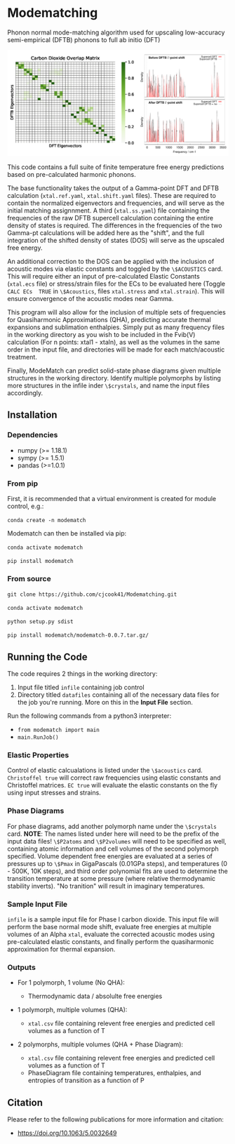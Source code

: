 # Modematching
Phonon normal mode-matching algorithm used for upscaling low-accuracy semi-empirical (DFTB) phonons to full ab initio (DFT)

<p align="center">
  <img src="https://github.com/cjcook41/Modematching/blob/main/images/GitFig1.png">
</p>

This code contains a full suite of finite temperature free energy predictions based on pre-calculated harmonic phonons. 


The base functionality takes the output of a Gamma-point DFT and DFTB calculation (`xtal.ref.yaml`, `xtal.shift.yaml` files). These are required to contain the normalized eigenvectors and frequencies, and will serve as the initial matching assignnment. A third (`xtal.ss.yaml`) file containing the frequencies of the raw DFTB supercell calculation containing the entire density of states is required. The differences in the frequencies of the two Gamma-pt calculations will be added here as the "shift", and the full integration of the shifted density of states (DOS) will serve as the upscaled free energy.


An additional correction to the DOS can be applied with the inclusion of acoustic modes via elastic constants and toggled by the `\$ACOUSTICS` card. This will require either an input of pre-calculated Elastic Constants (`xtal.ecs` file) or stress/strain files for the ECs to be evaluated here (Toggle `CALC ECs  TRUE` in `\$Acoustics`, files `xtal.stress` and `xtal.strain`). This will ensure convergence of the acoustic modes near Gamma. 

This program will also allow for the inclusion of multiple sets of frequencies for Quasiharmonic Approximations (QHA), predicting accurate thermal expansions and sublimation enthalpies. Simply put as many frequency files in the working directory as you wish to be included in the Fvib(V) calculation (For n points: xtal1 - xtaln), as well as the volumes in the same order in the input file, and directories will be made for each match/acoustic treatment. 

Finally, ModeMatch can predict solid-state phase diagrams given multiple structures in the working directory. Identify multiple polymorphs by listing more structures in the infile inder `\$crystals`, and name the input files accordingly.

## Installation

### Dependencies
* numpy (>= 1.18.1)
* sympy (>= 1.5.1)
* pandas (>=1.0.1)

### From pip
First, it is recommended that a virtual environment is created for module control, e.g.:

`conda create -n modematch`

Modematch can then be installed via pip:

`conda activate modematch`

`pip install modematch`


### From source

`git clone https://github.com/cjcook41/Modematching.git`

`conda activate modematch`

`python setup.py sdist`

`pip install modematch/modematch-0.0.7.tar.gz/`


## Running the Code
The code requires 2 things in the working directory:
1. Input file titled `infile` containing job control
2. Directory titled `datafiles` containing all of the necessary data files for the job you're running. More on this in the **Input File** section. 

Run the following commands from a python3 interpreter:
* `from modematch import main`
* `main.RunJob()`

### Elastic Properties
Control of elastic calcualations is listed under the `\$acoustics` card. `Christoffel true` will correct raw frequencies using elastic constants and Christoffel matrices. `EC true` will evaluate the elastic constants on the fly using input stresses and strains.  

### Phase Diagrams
For phase diagrams, add another polymorph name under the `\$crystals` card. **NOTE**: The names listed under here will need to be the prefix of the input data files! `\$P2atoms` and `\$P2volumes` will need to be specified as well, containing atomic information and cell volumes of the second polymorph specified. 
Volume dependent free energies are evaluated at a series of pressures up to `\$Pmax` in GigaPascals (0.01GPa steps),  and temperatures (0 - 500K, 10K steps), and third order polynomial fits are used to determine the transition temperature at some pressure (where relative thermodynamic stability inverts). "No tranition" will result in imaginary temperatures. 

### Sample Input File
`infile` is a sample input file for Phase I carbon dioxide. This input file will perform the base normal mode shift, evaluate free energies at multiple volumes of an Alpha `xtal`, evaluate the corrected acoustic modes using pre-calculated elastic constants, and finally perform the quasiharmonic approximation for thermal expansion. 


### Outputs
* For 1 polymorph, 1 volume (No QHA):
  * Thermodynamic data / absolulte free energies

* 1 polymorph, multiple volumes (QHA):
  * `xtal.csv` file containing relevent free energies and predicted cell volumes as a function of T

* 2 polymorphs, multiple volumes (QHA + Phase Diagram):
  * `xtal.csv` file containing relevent free energies and predicted cell volumes as a function of T
  * PhaseDiagram file containing temperatures, enthalpies, and entropies of transition as a function of P
  
  
## Citation
Please refer to the following publications for more information and citation:
* https://doi.org/10.1063/5.0032649
